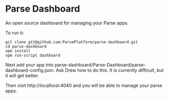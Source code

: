 # Parse Dashboard

An open source dashboard for managing your Parse apps.

To run it:

```
git clone git@github.com:ParsePlatform/parse-dashboard.git
cd parse-dashboard
npm install
npm run-script dashboard
```

 Next add your app into parse-dashboard/Parse-Dashboard/parse-dashboard-config.json. Ask Drew how to do this. It is currently difficult, but it will get better.

 Then visit http://localhost:4040 and you will be able to manage your parse apps.
